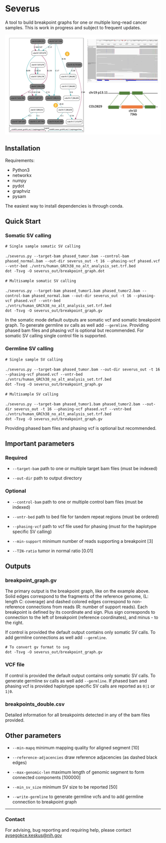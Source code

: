 # Severus

A tool to build breakpoint graphs for one or multiple long-read cancer samples. This is work in progress and subject to frequent updates. 

<p align="center">
  <img src="docs/severus_overview.png" alt="Severus overview"/>
</p>



## Installation

Requirements:
* Python3
* networkx
* numpy
* pydot
* graphviz
* pysam

The easiest way to install dependencies is through conda.

## Quick Start

### Somatic SV calling

```
# Single sample somatic SV calling

./severus.py --target-bam phased_tumor.bam --control-bam phased_normal.bam --out-dir severus_out -t 16 --phasing-vcf phased.vcf --vntr-bed ./vntrs/human_GRCh38_no_alt_analysis_set.trf.bed
dot -Tsvg -O severus_out/breakpoint_graph.dot

# Multisample somatic SV calling

./severus.py --target-bam phased_tumor1.bam phased_tumor2.bam --control-bam phased_normal.bam --out-dir severus_out -t 16 --phasing-vcf phased.vcf --vntr-bed ./vntrs/human_GRCh38_no_alt_analysis_set.trf.bed
dot -Tsvg -O severus_out/breakpoint_graph.gv

```
In the somatic mode default outputs are somatic vcf and somatic breakpoint graph. To generate germline sv calls as well add `--germline`. Providing phased bam files and phasing 
vcf is optional but recommended. For somatic SV calling single control file is supported. 

### Germline SV calling

```
# Single sample SV calling

./severus.py --target-bam phased_tumor.bam --out-dir severus_out -t 16 --phasing-vcf phased.vcf --vntr-bed ./vntrs/human_GRCh38_no_alt_analysis_set.trf.bed
dot -Tsvg -O severus_out/breakpoint_graph.gv

# Multisample SV calling

./severus.py --target-bam phased_tumor1.bam phased_tumor2.bam --out-dir severus_out -t 16 --phasing-vcf phased.vcf --vntr-bed ./vntrs/human_GRCh38_no_alt_analysis_set.trf.bed
dot -Tsvg -O severus_out/breakpoint_graph.gv
```

Providing phased bam files and phasing vcf is optional but recommended.

## Important parameters

### Required

* `--target-bam` path to one or multiple target bam files (must be indexed) 

* `--out-dir` path to output directory

### Optional 

* `--control-bam` path to one or multiple control bam files (must be indexed)

* `--vntr-bed` path to bed file for tandem repeat regions (must be ordered)

* `--phasing-vcf` path to vcf file used for phasing (must for the haplotype specific SV calling)
  
* `--min-support` minimum number of reads supporting a breakpoint [3]

* `--TIN-ratio` tumor in normal ratio [0.01]
  
## Outputs

### breakpoint_graph.gv  

The primary output is the breakpoint graph, like on the example above. Solid edges correspond to the fragments of the reference genome, (L: length C: coverage)
and dashed colored edges correspond to non-reference connections from reads (R: number of support reads). Each breakpoint is defined by its coordinate
and sign. Plus sign corresponds to connection to the left of breakpoint (reference coordinates), and minus - to the right. 

If control is provided the default output contains only somatic SV calls. To add germline connections as well add `--germline`.

```
# To convert gv format to svg
dot -Tsvg -O severus_out/breakpoint_graph.gv
```

### VCF file

If control is provided the default output contains only somatic SV calls. To generate germline sv calls as well add `--germline`.
If phased bam and phasing vcf is provided haplotype specific SV calls are reported as `0|1` or `1|0`.

### breakpoints_double.csv

Detailed information for all breakpoints detected in any of the bam files provided.

## Other parameters

* `--min-mapq` minimum mapping quality for aligned segment [10]

* `--reference-adjacencies` draw reference adjacencies (as dashed black edges)

* `--max-genomic-len` maximum length of genomic segment to form connected components [100000]

* `--min_sv_size` minimum SV size to be reported [50]

* `--write-germline` to generate germline vcfs and to add germline connection to breakpoint graph


---
### Contact
For advising, bug reporting and requiring help, please contact aysegokce.keskus@nih.gov





